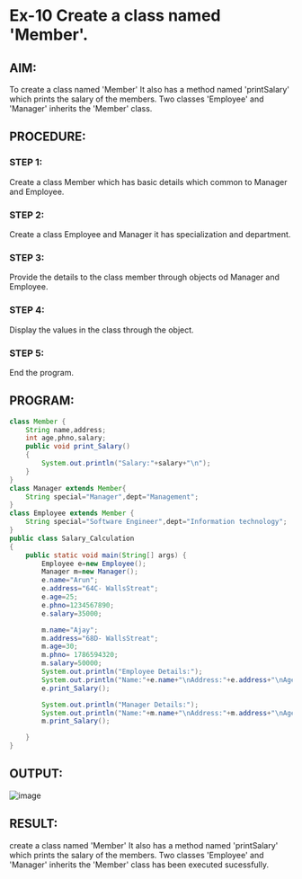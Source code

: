 # Ex-10 Create a class named 'Member'.
## AIM:
To create a class named 'Member' It also has a method named 'printSalary' which prints the salary of the members. Two classes 'Employee' and 'Manager' inherits the 'Member' class.
## PROCEDURE:
### STEP 1:
Create a class Member which has basic details which common to Manager and Employee.
### STEP 2:
Create a class Employee and Manager it has specialization and department.
### STEP 3:
Provide the details to the class member through objects od Manager and Employee.
### STEP 4:
Display the values in the class through the object.
### STEP 5:
End the program.
## PROGRAM:
```java
class Member {
    String name,address;
    int age,phno,salary;
    public void print_Salary()
    {
        System.out.println("Salary:"+salary+"\n");
    }
}
class Manager extends Member{
    String special="Manager",dept="Management";
}
class Employee extends Member {
    String special="Software Engineer",dept="Information technology";
}
public class Salary_Calculation
{
    public static void main(String[] args) {
        Employee e=new Employee();
        Manager m=new Manager();
        e.name="Arun";
        e.address="64C- WallsStreat";
        e.age=25;
        e.phno=1234567890;
        e.salary=35000;

        m.name="Ajay";
        m.address="68D- WallsStreat";
        m.age=30;
        m.phno= 1786594320;
        m.salary=50000;
        System.out.println("Employee Details:");
        System.out.println("Name:"+e.name+"\nAddress:"+e.address+"\nAge:"+e.age+"\nPhone number:"+e.phno);
        e.print_Salary();

        System.out.println("Manager Details:");
        System.out.println("Name:"+m.name+"\nAddress:"+m.address+"\nAge:"+m.age+"\nPhone number:"+m.phno);
        m.print_Salary();

    }
}
```
## OUTPUT:
![image](https://github.com/Karthikeyan21001828/Java_EX10/assets/93427303/7880697c-f4ac-43e7-846b-33dfa102c182)
## RESULT:
create a class named 'Member' It also has a method named 'printSalary' which prints the salary of the members. Two classes 'Employee' and 'Manager' inherits the 'Member' class has been executed sucessfully.
